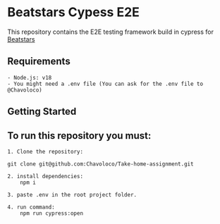 # Beatstars Cypess E2E 

This repository contains the E2E testing framework build in cypress for [Beatstars](https://www.beatstars.com/)

## Requirements
    - Node.js: v18
    - You might need a .env file (You can ask for the .env file to @Chavoloco)

## Getting Started

To run this repository you must:
- 
    1. Clone the repository:
   ` git clone git@github.com:Chavoloco/Take-home-assignment.git `
    
    2. install dependencies: 
        npm i

    3. paste .env in the root project folder.

    4. run command:
        npm run cypress:open
